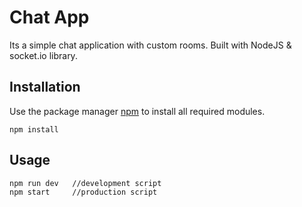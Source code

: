 # Chat App 

Its a simple chat application with custom rooms. Built with NodeJS & socket.io library.

## Installation

Use the package manager [npm](https://npmjs.com) to install all required modules.

```node
npm install
```

## Usage

```node
npm run dev   //development script
npm start     //production script
```
